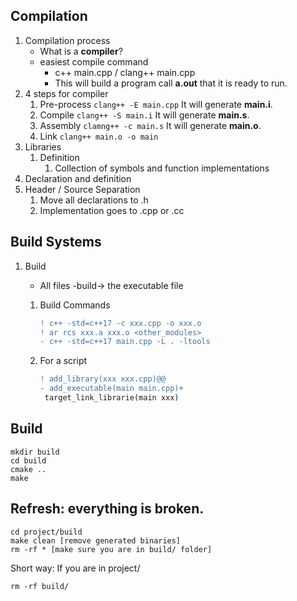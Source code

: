 <!--
 * @Author: Jingsheng Lyu
 * @Date: 2021-01-19 20:57:03
 * @LastEditors: Jingsheng Lyu
 * @LastEditTime: 2021-01-20 22:37:00
 * @FilePath: /ModernCpp/Code_Repo/L1_Build_and_Tools/README.md
 * @Github: https://github.com/jingshenglyu
 * @Web: https://jingshenglyu.github.io/
 * @E-Mail: jingshenglyu@gmail.com
-->
## Compilation
1. Compilation process
   * What is a **compiler**?
   * easiest compile command 
      * c++ main.cpp / clang++ main.cpp
      * This will build a program call **a.out** that it is ready to run.
2. 4 steps for compiler
   1. Pre-process `clang++ -E main.cpp`  It will generate **main.i**.
   2. Compile `clang++ -S main.i` It will generate **main.s**.
   3. Assembly `clamng++ -c main.s` It will generate **main.o**.
   4. Link `clang++ main.o -o main`
3. Libraries
   1. Definition
      1. Collection of symbols and function implementations
4. Declaration and definition
5. Header / Source Separation   
   1. Move all declarations to .h
   2. Implementation goes to .cpp or .cc

## Build Systems
1. Build
    * All files -build-> the executable file

    1. Build Commands
        ```diff
        ! c++ -std=c++17 -c xxx.cpp -o xxx.o 
        ! ar rcs xxx.a xxx.o <other_modules> 
        - c++ -std=c++17 main.cpp -L . -ltools
        ```

    2. For a script
        ```diff
        ! add_library(xxx xxx.cpp)@@
        - add_executable(main main.cpp)+
         target_link_librarie(main xxx)
        ``` 
## Build
```
mkdir build
cd build
cmake ..
make
```

## Refresh: everything is broken.
```
cd project/build
make clean [remove generated binaries]
rm -rf * [make sure you are in build/ folder]
```

Short way: If you are in project/
```
rm -rf build/
```